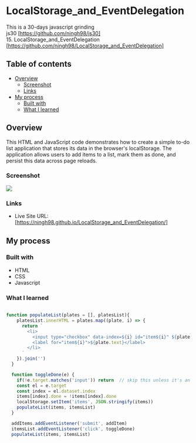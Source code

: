 # LocalStorage_and_EventDelegation

This is a 30-days javascript grinding  
js30 [https://github.com/ningh98/js30]  
15. LocalStorage_and_EventDelegation [https://github.com/ningh98/LocalStorage_and_EventDelegation]

## Table of contents

- [Overview](#overview)
  - [Screenshot](#screenshot)
  - [Links](#links)
- [My process](#my-process)
  - [Built with](#built-with)
  - [What I learned](#what-i-learned)



## Overview

This HTML and JavaScript code demonstrates how to create a simple to-do list application that stores its data in the browser's localStorage. The application allows users to add items to a list, mark them as done, and persist this data across page reloads.

### Screenshot

![](./screenshot.png)


### Links

- Live Site URL: [https://ningh98.github.io/LocalStorage_and_EventDelegation/]

## My process

### Built with

- HTML
- CSS
- Javascript



### What I learned



```js

function populateList(plates = [], platesList){
    platesList.innerHTML = plates.map((plate, i) => {
      return `
        <li>
          <input type="checkbox" data-index=${i} id="item${i}" ${plate.done ? 'checked' : ''}/>
          <label for="item${i}">${plate.text}</label>
        </li>
      `
    }).join('')
  }

  function toggleDone(e) {
    if(!e.target.matches('input')) return  // skip this unless it's an input
    const el = e.target
    const index = el.dataset.index
    items[index].done = !items[index].done
    localStorage.setItem('items', JSON.stringify(items))
    populateList(items, itemsList)
  }

  addItems.addEventListener('submit', addItem)
  itemsList.addEventListener('click', toggleDone)
  populateList(items, itemsList)
```



